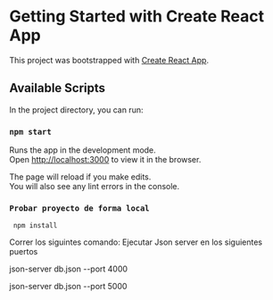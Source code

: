 # Getting Started with Create React App

This project was bootstrapped with [Create React App](https://github.com/facebook/create-react-app).

## Available Scripts

In the project directory, you can run:

### `npm start`

Runs the app in the development mode.\
Open [http://localhost:3000](http://localhost:3000) to view it in the browser.

The page will reload if you make edits.\
You will also see any lint errors in the console.

### `Probar proyecto de forma local`

     npm install

Correr los siguintes comando:
Ejecutar Json server en los siguientes puertos

json-server db.json --port 4000

json-server db.json --port 5000
